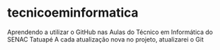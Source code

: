 # tecnicoeminformatica
Aprendendo a utilizar o GitHub nas Aulas do Técnico em Informática do SENAC Tatuapé
A cada atualização nova no projeto, atualizarei o Git
